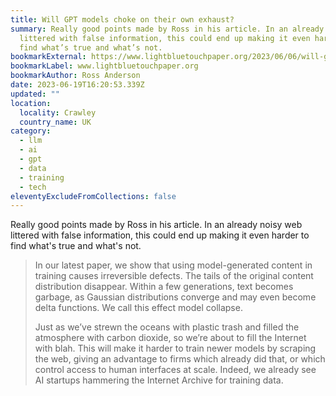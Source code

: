 ```yaml
---
title: Will GPT models choke on their own exhaust?
summary: Really good points made by Ross in his article. In an already noisy web
  littered with false information, this could end up making it even harder to
  find what’s true and what’s not.
bookmarkExternal: https://www.lightbluetouchpaper.org/2023/06/06/will-gpt-models-choke-on-their-own-exhaust/
bookmarkLabel: www.lightbluetouchpaper.org
bookmarkAuthor: Ross Anderson
date: 2023-06-19T16:20:53.339Z
updated: ""
location:
  locality: Crawley
  country_name: UK
category:
  - llm
  - ai
  - gpt
  - data
  - training
  - tech
eleventyExcludeFromCollections: false
---
```

Really good points made by Ross in his article. In an already noisy web littered with false information, this could end up making it even harder to find what's true and what's not.

> In our latest paper, we show that using model-generated content in training causes irreversible defects. The tails of the original content distribution disappear. Within a few generations, text becomes garbage, as Gaussian distributions converge and may even become delta functions. We call this effect model collapse.
>
> Just as we’ve strewn the oceans with plastic trash and filled the atmosphere with carbon dioxide, so we’re about to fill the Internet with blah. This will make it harder to train newer models by scraping the web, giving an advantage to firms which already did that, or which control access to human interfaces at scale. Indeed, we already see AI startups hammering the Internet Archive for training data.